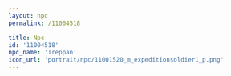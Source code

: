 ```yaml
---
layout: npc
permalink: /11004518

title: Npc
id: '11004518'
npc_name: 'Treppan'
icon_url: 'portrait/npc/11001520_m_expeditionsoldier1_p.png'
---
```

